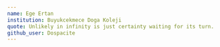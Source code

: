 ```yaml
---
name: Ege Ertan
institution: Buyukcekmece Doga Koleji
quote: Unlikely in infinity is just certainty waiting for its turn.
github_user: Dospacite
---
```

